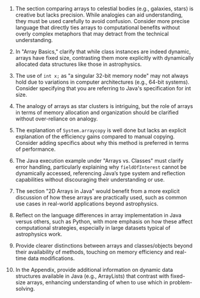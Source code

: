 1. The section comparing arrays to celestial bodies (e.g., galaxies, stars) is creative but lacks precision. While analogies can aid understanding, they must be used carefully to avoid confusion. Consider more precise language that directly ties arrays to computational benefits without overly complex metaphors that may detract from the technical understanding.

2. In "Array Basics," clarify that while class instances are indeed dynamic, arrays have fixed size, contrasting them more explicitly with dynamically allocated data structures like those in astrophysics.

3. The use of `int x;` as "a singular 32-bit memory node" may not always hold due to variations in computer architectures (e.g., 64-bit systems). Consider specifying that you are referring to Java's specification for int size.

4. The analogy of arrays as star clusters is intriguing, but the role of arrays in terms of memory allocation and organization should be clarified without over-reliance on analogy.

5. The explanation of `System.arraycopy` is well done but lacks an explicit explanation of the efficiency gains compared to manual copying. Consider adding specifics about why this method is preferred in terms of performance.

6. The Java execution example under "Arrays vs. Classes" must clarify error handling, particularly explaining why `fieldOfInterest` cannot be dynamically accessed, referencing Java’s type system and reflection capabilities without discouraging their understanding or use.

7. The section "2D Arrays in Java" would benefit from a more explicit discussion of how these arrays are practically used, such as common use cases in real-world applications beyond astrophysics.

8. Reflect on the language differences in array implementation in Java versus others, such as Python, with more emphasis on how these affect computational strategies, especially in large datasets typical of astrophysics work.

9. Provide clearer distinctions between arrays and classes/objects beyond their availability of methods, touching on memory efficiency and real-time data modifications.

10. In the Appendix, provide additional information on dynamic data structures available in Java (e.g., ArrayLists) that contrast with fixed-size arrays, enhancing understanding of when to use which in problem-solving.
